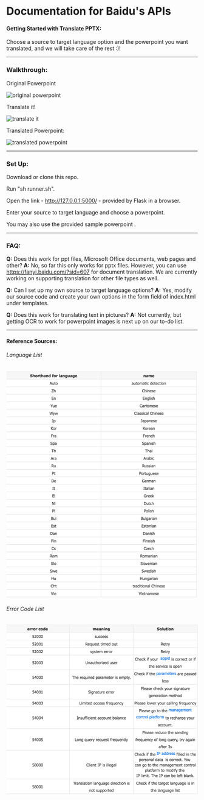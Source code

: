 # Documentation for Baidu's APIs #

#### Getting Started with Translate PPTX: #### 

Choose a source to target language option and the powerpoint you want translated, and we will take care of the rest :)!
****************************************************************************************************
### Walkthrough: ###
Original Powerpoint

![original powerpoint](https://media.giphy.com/media/fCTqxdJtFd1lKrAw3L/giphy.gif)

Translate it!

![translate it](https://media.giphy.com/media/3XDUQmwUppd4NNZ1gb/giphy.gif)

Translated Powerpoint:

![translated powerpoint](https://media.giphy.com/media/1jl4ssrpu8JtgH3QX2/giphy.gif)

****************************************************************************************************
### Set Up: ###
Download or clone this repo.

Run "sh runner.sh". 

Open the link -  http://127.0.0.1:5000/ - provided by Flask in a browser.

Enter your source to target language and choose a powerpoint. 

You may also use the provided sample powerpoint .
****************************************************************************************************
### FAQ: ###
**Q:** Does this work for ppt files, Microsoft Office documents, web pages and other?
**A:** No, so far this only works for pptx files. However, you can use https://fanyi.baidu.com/?sid=607 for document translation. We are currently working on supporting translation for other file types as well. 

**Q:** Can I set up my own source to target language options?
**A:** Yes, modify our source code and create your own options in the form field of index.html under templates. 

**Q:** Does this work for translating text in pictures?
**A:** Not currently, but getting OCR to work for powerpoint images is next up on our to-do list.
****************************************************************************************************
#### Reference Sources: ####
###### Language List ######
![](images/language_list.png "Language List")


###### Error Code List ######
![](images/error_codes.png "Error Codes")


